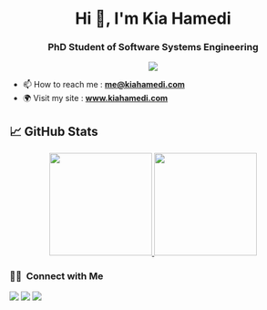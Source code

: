 <h1 align="center">Hi 👋, I'm Kia Hamedi</h1>

<h3 align="center">PhD Student of Software Systems Engineering</h3>

<p align="center">
  <img src="https://komarev.com/ghpvc/?username=kiahamedi&color=blueviolet&style=flat">
</p>

- 📫 How to reach me : **me@kiahamedi.com**
- 🌍 Visit my site : **www.kiahamedi.com**



## &#x1f4c8; GitHub Stats

<p align="center">
<a href="https://github.com/kiahamedi">
  <img height="180em" src="https://github-readme-stats-eight-theta.vercel.app/api?username=kiahamedi&show_icons=true&theme=algolia&include_all_commits=true&count_private=true"/>
  <img height="180em" src="https://github-readme-stats-eight-theta.vercel.app/api/top-langs/?username=kiahamedi&layout=compact&langs_count=8&theme=algolia"/>
</a>
</p>


### 🤝🏻 &nbsp;Connect with Me

<p>
<a href="https://www.linkedin.com/in/kia-hamedi/"><img src="https://img.shields.io/badge/-kiahamedi-0077B5?style=flat&logo=Linkedin&logoColor=white"/></a>
<a href="https://twitter.com/kia_arta97"><img src="https://img.shields.io/badge/-@kia_arta97-1877F2?style=flat&logo=Twitter&logoColor=white"/></a>
<a href="mailto:me@kiahamedi.com"><img src="https://img.shields.io/badge/-kia.arta9793@gmail.com-D14836?style=flat&logo=Gmail&logoColor=white"/></a>
</p>
<!--
**kiahamedi/kiahamedi** is a ✨ _special_ ✨ repository because its `README.md` (this file) appears on your GitHub profile.

Here are some ideas to get you started:

- 🔭 I’m currently working on ...
- 🌱 I’m currently learning ...
- 👯 I’m looking to collaborate on ...
- 🤔 I’m looking for help with ...
- 💬 Ask me about ...
- 📫 How to reach me: ...
- 😄 Pronouns: ...
- ⚡ Fun fact: ...
-->
